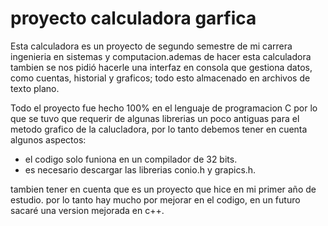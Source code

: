 # proyecto calculadora garfica
Esta calculadora es un proyecto de segundo semestre de mi carrera ingenieria en sistemas y computacion.ademas de hacer esta calculadora tambien se nos pidió hacerle una interfaz en consola que gestiona datos, como cuentas, historial y graficos; todo esto almacenado en archivos de texto plano.

Todo el proyecto fue hecho 100% en el lenguaje de programacion C por lo que se tuvo que requerir de algunas librerias un poco antiguas para el metodo grafico de la calucladora, por lo tanto debemos tener en cuenta algunos aspectos:

* el codigo solo funiona en un compilador de 32 bits.
* es necesario descargar las librerias conio.h y grapics.h.

tambien tener en cuenta que es un proyecto que hice en mi primer año de estudio. por lo tanto hay mucho por mejorar en el codigo, en un futuro sacaré una version mejorada en c++. 

